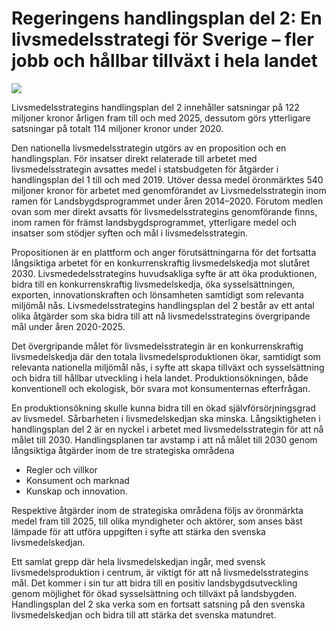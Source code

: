 # Regeringens handlingsplan del 2: En livsmedelsstrategi för Sverige – fler jobb och hållbar tillväxt i hela landet

![](/contentassets/155c6e51b4c94db7bb8768e7a0849491/191219-hp-del-2-1.jpg?width=150&quality=85)


Livsmedelsstrategins handlingsplan del 2 innehåller satsningar på 122 miljoner kronor årligen fram till och med 2025, dessutom görs ytterligare satsningar på totalt 114 miljoner kronor under 2020\.


Den nationella livsmedelsstrategin utgörs av en proposition och en handlingsplan. För insatser direkt relaterade till arbetet med livsmedelsstrategin avsattes medel i statsbudgeten för åtgärder i handlingsplan del 1 till och med 2019\. Utöver dessa medel öronmärktes 540 miljoner kronor för arbetet med genomförandet av Livsmedelsstrategin inom ramen för Landsbygdsprogrammet under åren 2014–2020\. Förutom medlen ovan som mer direkt avsatts för livsmedelsstrategins genomförande finns, inom ramen för främst landsbygdsprogrammet, ytterligare medel och insatser som stödjer syften och mål i livsmedelsstrategin.

Propositionen är en plattform och anger förutsättningarna för det fortsatta långsiktiga arbetet för en konkurrenskraftig livsmedelskedja mot slutåret 2030\. Livsmededelsstrategins huvudsakliga syfte är att öka produktionen, bidra till en konkurrenskraftig livsmedelskedja, öka sysselsättningen, exporten, innovationskraften och lönsamheten samtidigt som relevanta miljömål nås. Livsmedelsstrategins handlingsplan del 2 består av ett antal olika åtgärder som ska bidra till att nå livsmedelsstrategins övergripande mål under åren 2020\-2025\.

Det övergripande målet för livsmedelsstrategin är en konkurrenskraftig livsmedelskedja där den totala livsmedelsproduktionen ökar, samtidigt som relevanta nationella miljömål nås, i syfte att skapa tillväxt och sysselsättning och bidra till hållbar utveckling i hela landet. Produktionsökningen, både konventionell och ekologisk, bör svara mot konsumenternas efterfrågan.

En produktionsökning skulle kunna bidra till en ökad självförsörjningsgrad av livsmedel. Sårbarheten i livsmedelskedjan ska minska. Långsiktigheten i handlingsplan del 2 är en nyckel i arbetet med livsmedelsstrategin för att nå målet till 2030\. Handlingsplanen tar avstamp i att nå målet till 2030 genom långsiktiga åtgärder inom de tre strategiska områdena

* Regler och villkor
* Konsument och marknad
* Kunskap och innovation.

Respektive åtgärder inom de strategiska områdena följs av öronmärkta medel fram till 2025, till olika myndigheter och aktörer, som anses bäst lämpade för att utföra uppgiften i syfte att stärka den svenska livsmedelskedjan.

Ett samlat grepp där hela livsmedelskedjan ingår, med svensk livsmedelsproduktion i centrum, är viktigt för att nå livsmedelsstrategins mål. Det kommer i sin tur att bidra till en positiv landsbygdsutveckling genom möjlighet för ökad sysselsättning och tillväxt på landsbygden. Handlingsplan del 2 ska verka som en fortsatt satsning på den svenska livsmedelskedjan och bidra till att stärka det svenska matundret.
